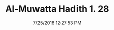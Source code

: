 ---
title        : "Al-Muwatta Hadith 1. 28"
date         : 7/25/2018 12:27:53 PM
draft        : false
type         : "hadith"
layout       : "hadith"
BookCode     : "AMH"
VolumeNumber : "1"
HadithNumber : "28"
categories  :  ["Prayer Time - Prohibition against Doing the Prayer at the Hottest Hour of the Day"]
---